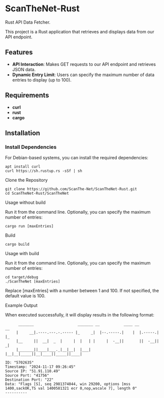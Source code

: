 # ScanTheNet-Rust
Rust API Data Fetcher.

This project is a Rust application that retrieves and displays data from our API endpoint. 

## Features

- **API Interaction**: Makes GET requests to our API endpoint and retrieves JSON data.
- **Dynamic Entry Limit**: Users can specify the maximum number of data entries to display (up to 100).

## Requirements

- **curl**
- **rust**
- **cargo**

## Installation

### Install Dependencies

For Debian-based systems, you can install the required dependencies:

```
apt install curl
curl https://sh.rustup.rs -sSf | sh
```

Clone the Repository

```
git clone https://github.com/ScanThe-Net/ScanTheNet-Rust.git
cd ScanTheNet-Rust/ScanTheNet
```

Usage without build

Run it from the command line. Optionally, you can specify the maximum number of entries:

```
cargo run [maxEntries]
```

Build

```
cargo build
```

Usage with build

Run it from the command line. Optionally, you can specify the maximum number of entries:

```
cd target/debug
./ScanTheNet [maxEntries]
```

Replace [maxEntries] with a number between 1 and 100. If not specified, the default value is 100.

Example Output

When executed successfully, it will display results in the following format:

```
      _______                    _______ __           ____ __         __
     |     __|.----.---.-.----- |_     _|  |--.-----.|    |  |.-----.|  |_
     |__     ||  __|  _  |     |  |   | |     |  -__||       ||  -__||   _|
     |_______||____|___._|__|__|  |___| |__|__|_____||__|____||_____||____|

ID: "5702635"
Timestamp: "2024-11-17 09:26:45"
Source IP: "51.91.110.49"
Source Port: "41756"
Destination Port: "22"
Data: "Flags [S], seq 2981374044, win 29200, options [mss 1400,sackOK,TS val 1400581321 ecr 0,nop,wscale 7], length 0"
----------
```
